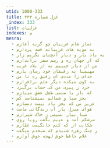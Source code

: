 ```yaml
---
utid: 1000-333
title: غزل شماره ۳۳۳
_index: 333
list: غزلیات
indexes: م
mesra:
  - نماز شام غریبان چو گریه آغازم
  - به مویه های غریبانه قصه پردازم
  - به یاد یار و دیار آنچنان بگریم زار
  - که از جهان ره و رسم سفر براندازم
  - من از دیار حبیبم نه از بلاد غریب
  - مهیمنا به رفیقان خود رسان بازم
  - خدای را مددی ای رفیق ره تا من
  - به کوی میکده دیگر علم برافرازم
  - خرد ز پیری من کی حساب برگیرد
  - که باز با صنمی طفل عشق میبازم
  - بجز صبا و شمالم نمیشناسد کس
  - عزیز من که بجز باد نیست دمسازم
  - هوای منزل یار آب زندگانی ماست
  - صبا بیار نسیمی ز خاک شیرازم
  - سرشکم آمد و عیبم بگفت رویا روی
  - شکایت از که کنم خانگیست غمّازم
  - ز چنگ زهره شنیدم که صبحدم میگفت
  - غلام حافظ خوش لهجه خوش آوازم
---
```

